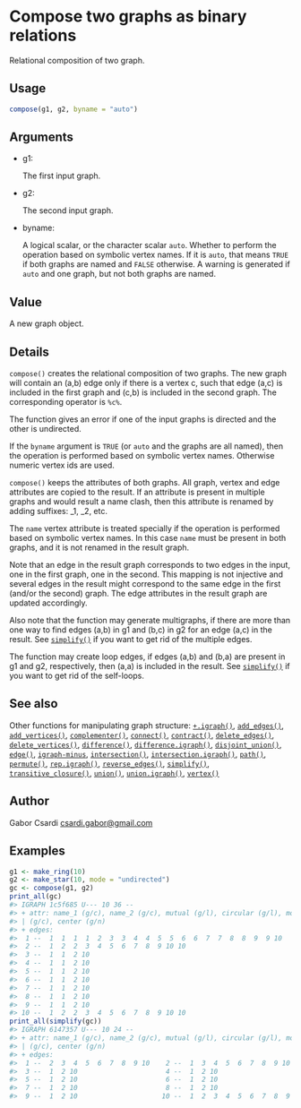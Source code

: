 # Compose two graphs as binary relations

Relational composition of two graph.

## Usage

``` r
compose(g1, g2, byname = "auto")
```

## Arguments

- g1:

  The first input graph.

- g2:

  The second input graph.

- byname:

  A logical scalar, or the character scalar `auto`. Whether to perform
  the operation based on symbolic vertex names. If it is `auto`, that
  means `TRUE` if both graphs are named and `FALSE` otherwise. A warning
  is generated if `auto` and one graph, but not both graphs are named.

## Value

A new graph object.

## Details

`compose()` creates the relational composition of two graphs. The new
graph will contain an (a,b) edge only if there is a vertex c, such that
edge (a,c) is included in the first graph and (c,b) is included in the
second graph. The corresponding operator is `%c%`.

The function gives an error if one of the input graphs is directed and
the other is undirected.

If the `byname` argument is `TRUE` (or `auto` and the graphs are all
named), then the operation is performed based on symbolic vertex names.
Otherwise numeric vertex ids are used.

`compose()` keeps the attributes of both graphs. All graph, vertex and
edge attributes are copied to the result. If an attribute is present in
multiple graphs and would result a name clash, then this attribute is
renamed by adding suffixes: \_1, \_2, etc.

The `name` vertex attribute is treated specially if the operation is
performed based on symbolic vertex names. In this case `name` must be
present in both graphs, and it is not renamed in the result graph.

Note that an edge in the result graph corresponds to two edges in the
input, one in the first graph, one in the second. This mapping is not
injective and several edges in the result might correspond to the same
edge in the first (and/or the second) graph. The edge attributes in the
result graph are updated accordingly.

Also note that the function may generate multigraphs, if there are more
than one way to find edges (a,b) in g1 and (b,c) in g2 for an edge (a,c)
in the result. See
[`simplify()`](https://r.igraph.org/reference/simplify.md) if you want
to get rid of the multiple edges.

The function may create loop edges, if edges (a,b) and (b,a) are present
in g1 and g2, respectively, then (a,a) is included in the result. See
[`simplify()`](https://r.igraph.org/reference/simplify.md) if you want
to get rid of the self-loops.

## See also

Other functions for manipulating graph structure:
[`+.igraph()`](https://r.igraph.org/reference/plus-.igraph.md),
[`add_edges()`](https://r.igraph.org/reference/add_edges.md),
[`add_vertices()`](https://r.igraph.org/reference/add_vertices.md),
[`complementer()`](https://r.igraph.org/reference/complementer.md),
[`connect()`](https://r.igraph.org/reference/ego.md),
[`contract()`](https://r.igraph.org/reference/contract.md),
[`delete_edges()`](https://r.igraph.org/reference/delete_edges.md),
[`delete_vertices()`](https://r.igraph.org/reference/delete_vertices.md),
[`difference()`](https://r.igraph.org/reference/difference.md),
[`difference.igraph()`](https://r.igraph.org/reference/difference.igraph.md),
[`disjoint_union()`](https://r.igraph.org/reference/disjoint_union.md),
[`edge()`](https://r.igraph.org/reference/edge.md),
[`igraph-minus`](https://r.igraph.org/reference/igraph-minus.md),
[`intersection()`](https://r.igraph.org/reference/intersection.md),
[`intersection.igraph()`](https://r.igraph.org/reference/intersection.igraph.md),
[`path()`](https://r.igraph.org/reference/path.md),
[`permute()`](https://r.igraph.org/reference/permute.md),
[`rep.igraph()`](https://r.igraph.org/reference/rep.igraph.md),
[`reverse_edges()`](https://r.igraph.org/reference/reverse_edges.md),
[`simplify()`](https://r.igraph.org/reference/simplify.md),
[`transitive_closure()`](https://r.igraph.org/reference/transitive_closure.md),
[`union()`](https://r.igraph.org/reference/union.md),
[`union.igraph()`](https://r.igraph.org/reference/union.igraph.md),
[`vertex()`](https://r.igraph.org/reference/vertex.md)

## Author

Gabor Csardi <csardi.gabor@gmail.com>

## Examples

``` r
g1 <- make_ring(10)
g2 <- make_star(10, mode = "undirected")
gc <- compose(g1, g2)
print_all(gc)
#> IGRAPH 1c5f685 U--- 10 36 -- 
#> + attr: name_1 (g/c), name_2 (g/c), mutual (g/l), circular (g/l), mode
#> | (g/c), center (g/n)
#> + edges:
#>  1 --  1  1  1  1  2  3  3  4  4  5  5  6  6  7  7  8  8  9  9 10
#>  2 --  1  2  2  3  4  5  6  7  8  9 10 10
#>  3 --  1  1  2 10
#>  4 --  1  1  2 10
#>  5 --  1  1  2 10
#>  6 --  1  1  2 10
#>  7 --  1  1  2 10
#>  8 --  1  1  2 10
#>  9 --  1  1  2 10
#> 10 --  1  2  2  3  4  5  6  7  8  9 10 10
print_all(simplify(gc))
#> IGRAPH 6147357 U--- 10 24 -- 
#> + attr: name_1 (g/c), name_2 (g/c), mutual (g/l), circular (g/l), mode
#> | (g/c), center (g/n)
#> + edges:
#>  1 --  2  3  4  5  6  7  8  9 10    2 --  1  3  4  5  6  7  8  9 10
#>  3 --  1  2 10                      4 --  1  2 10                  
#>  5 --  1  2 10                      6 --  1  2 10                  
#>  7 --  1  2 10                      8 --  1  2 10                  
#>  9 --  1  2 10                     10 --  1  2  3  4  5  6  7  8  9
```

